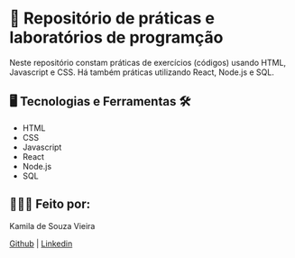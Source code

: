 # 📁 Repositório de práticas e laboratórios de programção
Neste repositório constam práticas de exercícios (códigos) usando HTML, Javascript e CSS. Há também práticas utilizando React, Node.js e SQL.

## 🖥️ Tecnologias e Ferramentas 🛠️
- HTML
- CSS
- Javascript
- React
- Node.js
- SQL

## 👩🏻‍💻 Feito por:

Kamila de Souza Vieira

<a href=https://github.com/kamilavieira>Github</a> | <a href=https://www.linkedin.com/in/kamila-de-souza-vieira-25b58a168/>Linkedin</a>

